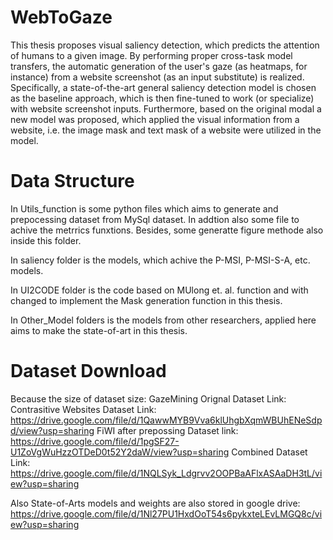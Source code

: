# WebToGaze
This thesis proposes visual saliency detection, which predicts the attention of humans to a given image. By performing proper cross-task model transfers, the automatic generation of the user's gaze (as heatmaps, for instance) from a website screenshot (as an input substitute) is realized.
Specifically, a state-of-the-art general saliency detection model is chosen as the baseline approach, which is then fine-tuned to work (or specialize) with website screenshot inputs. 
Furthermore, based on the original modal a new model was proposed, which applied the visual information from a website, i.e. the image mask and text mask of a website were utilized in the model. 

# Data Structure
In Utils_function is some python files which aims to generate and prepocessing dataset from MySql dataset. In addtion also some file to achive the metrrics funxtions. Besides, some generatte figure methode also inside this folder.

In saliency folder is the models, which achive the P-MSI, P-MSI-S-A, etc. models.

In UI2CODE folder is the code based on MUlong et. al. function and with  changed to implement the Mask generation function in this thesis.

In Other_Model folders is the models from other researchers, applied here aims to make the state-of-art in this thesis.

# Dataset Download
Because the size of dataset size:
GazeMining Orignal Dataset Link: 
Contrasitive Websites Dataset Link: https://drive.google.com/file/d/1QawwMYB9Vva6klUhgbXqmWBUhENeSdpd/view?usp=sharing
FiWI after prepossing Dataset link: https://drive.google.com/file/d/1pgSF27-U1ZoVgWuHzzOTDeD0t52Y2daW/view?usp=sharing
Combined Dataset Link: https://drive.google.com/file/d/1NQLSyk_Ldgrvv2OOPBaAFlxASAaDH3tL/view?usp=sharing

Also State-of-Arts models and weights are also stored in google drive: https://drive.google.com/file/d/1Nl27PU1HxdOoT54s6pykxteLEvLMGQ8c/view?usp=sharing

